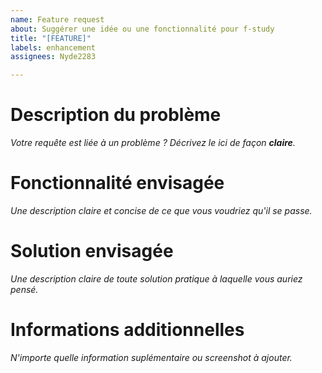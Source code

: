```yaml
---
name: Feature request
about: Suggérer une idée ou une fonctionnalité pour f-study
title: "[FEATURE]"
labels: enhancement
assignees: Nyde2283

---
```


# Description du problème

*Votre requête est liée à un problème ? Décrivez le ici de façon **claire**.*

# Fonctionnalité envisagée

*Une description claire et concise de ce que vous voudriez qu'il se passe.*

# Solution envisagée

*Une description claire de toute solution pratique à laquelle vous auriez pensé.*

# Informations additionnelles

*N'importe quelle information suplémentaire ou screenshot à ajouter.*